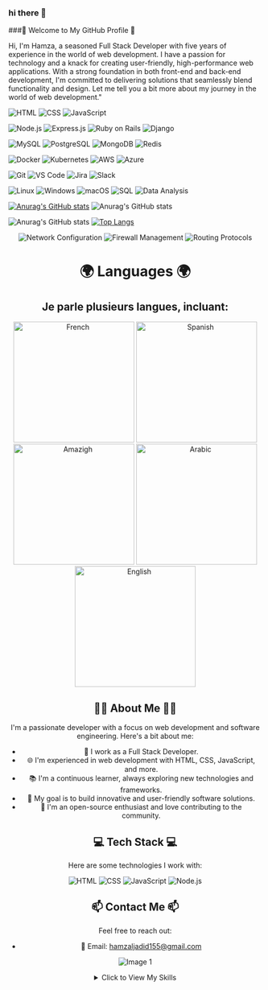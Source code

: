 ### hi there  👋
###🚀 Welcome to My GitHub Profile 🚀


Hi, I'm Hamza, a seasoned Full Stack Developer with five years of experience in the world of web development. I have a passion for technology and a knack for creating user-friendly,
high-performance web applications. With a strong foundation in both front-end and back-end development, I'm committed to delivering solutions that seamlessly blend functionality and design.
Let me tell you a bit more about my journey in the world of web development."

![HTML](https://img.shields.io/badge/HTML-5E5E5E?style=for-the-badge&logo=html5) ![CSS](https://img.shields.io/badge/CSS-1572B6?style=for-the-badge&logo=css3) ![JavaScript](https://img.shields.io/badge/JavaScript-F7DF1E?style=for-the-badge&logo=javascript)

![Node.js](https://img.shields.io/badge/Node.js-339933?style=for-the-badge&logo=node.js) ![Express.js](https://img.shields.io/badge/Express.js-000000?style=for-the-badge&logo=express) ![Ruby on Rails](https://img.shields.io/badge/Ruby%20on%20Rails-CC0000?style=for-the-badge&logo=ruby-on-rails) ![Django](https://img.shields.io/badge/Django-092E20?style=for-the-badge&logo=django)

![MySQL](https://img.shields.io/badge/MySQL-4479A1?style=for-the-badge&logo=mysql) ![PostgreSQL](https://img.shields.io/badge/PostgreSQL-336791?style=for-the-badge&logo=postgresql) ![MongoDB](https://img.shields.io/badge/MongoDB-47A248?style=for-the-badge&logo=mongodb) ![Redis](https://img.shields.io/badge/Redis-DC382D?style=for-the-badge&logo=redis)

![Docker](https://img.shields.io/badge/Docker-2496ED?style=for-the-badge&logo=docker) ![Kubernetes](https://img.shields.io/badge/Kubernetes-326CE5?style=for-the-badge&logo=kubernetes) ![AWS](https://img.shields.io/badge/AWS-232F3E?style=for-the-badge&logo=amazon-aws) ![Azure](https://img.shields.io/badge/Azure-0089D6?style=for-the-badge&logo=microsoft-azure)

![Git](https://img.shields.io/badge/Git-F05032?style=for-the-badge&logo=git) ![VS Code](https://img.shields.io/badge/VS%20Code-007ACC?style=for-the-badge&logo=visual-studio-code) ![Jira](https://img.shields.io/badge/Jira-0052CC?style=for-the-badge&logo=jira-software) ![Slack](https://img.shields.io/badge/Slack-4A154B?style=for-the-badge&logo=slack)

![Linux](https://img.shields.io/badge/Linux-FCC624?style=for-the-badge&logo=linux) ![Windows](https://img.shields.io/badge/Windows-0078D6?style=for-the-badge&logo=windows) ![macOS](https://img.shields.io/badge/macOS-000000?style=for-the-badge&logo=apple) ![SQL](https://img.shields.io/badge/SQL-4479A1?style=for-the-badge&logo=sql) ![Data Analysis](https://img.shields.io/badge/Data%20Analysis-FF6F61?style=for-the-badge&logo=data)


[![Anurag's GitHub stats](https://github-readme-stats.vercel.app/api?username=Plufarch)](https://github.com/anuraghazra/github-readme-stats) ![Anurag's GitHub stats](https://github-readme-stats.vercel.app/api?username=Plufarch&show=reviews,discussions_started,discussions_answered,prs_merged,prs_merged_percentage)

![Anurag's GitHub stats](https://github-readme-stats.vercel.app/api?username=Plufarch&show_icons=true&theme=cobalt)
[![Top Langs](https://github-readme-stats.vercel.app/api/top-langs/?username=Plufarch)](https://github.com/anuraghazra/github-readme-stats)
<div align="center">
  
  ![Network Configuration](https://img.shields.io/badge/Network%20Configuration-007ACC?style=for-the-badge)
  ![Firewall Management](https://img.shields.io/badge/Firewall%20Management-47A248?style=for-the-badge)
  ![Routing Protocols](https://img.shields.io/badge/Routing%20Protocols-0078D6?style=for-the-badge)
</div>





<div align="center">
  <h1>🌍 Languages 🌍</h1>
  <h2>Je parle plusieurs langues, incluant:</h2>
  <img src="https://img.shields.io/badge/Français-%230769AD.svg?&style=for-the-badge&logo=flag-icon&logoColor=white" alt="French" style="width: 240px;">
  <img src="https://img.shields.io/badge/Español-%23E44D26.svg?&style=for-the-badge&logo=flag-icon&logoColor=white" alt="Spanish" style="width: 240px;">
  <img src="https://img.shields.io/badge/Amazigh-%23D12028.svg?&style=for-the-badge&logo=flag-icon&logoColor=white" alt="Amazigh" style="width: 240px;">
  <img src="https://img.shields.io/badge/عربي-%230769AD.svg?&style=for-the-badge&logo=flag-icon&logoColor=white" alt= "Arabic" style="width: 240px;">
  <img src="https://img.shields.io/badge/English-%2327A0DB.svg?&style=for-the-badge&logo=flag-icon&logoColor=white" alt="English" style="width: 240px;">
</div>

<div align="center">
  <h2>👨‍💻 About Me 👨‍💻</h2>
  <p>I'm a passionate developer with a focus on web development and software engineering. Here's a bit about me:</p>

  - 💼 I work as a Full Stack Developer.
  - 🌐 I'm experienced in web development with HTML, CSS, JavaScript, and more.
  - 📚 I'm a continuous learner, always exploring new technologies and frameworks.
  - 🚀 My goal is to build innovative and user-friendly software solutions.
  - 📢 I'm an open-source enthusiast and love contributing to the community.

  <h2>💻 Tech Stack 💻</h2>
  <p>Here are some technologies I work with:</p>

  ![HTML](https://img.shields.io/badge/HTML-5E5E5E?style=for-the-badge&logo=html5)
  ![CSS](https://img.shields.io/badge/CSS-1572B6?style=for-the-badge&logo=css3)
  ![JavaScript](https://img.shields.io/badge/JavaScript-F7DF1E?style=for-the-badge&logo=javascript)
  ![Node.js](https://img.shields.io/badge/Node.js-339933?style=for-the-badge&logo=node.js)

  <h2>📫 Contact Me 📫</h2>
  <p>Feel free to reach out:</p>

  - 📧 Email: hamzaljadid155@gmail.com


![Image 1](https://i.pinimg.com/564x/8b/ee/af/8beeafe15422ea45639a5565f69576bd.jpg)

<details>
  <summary>Click to View My Skills</summary>
  
  ## HTML
  - Proficient in HTML5
  - Semantic markup
  - HTML forms and validation

  ## CSS
  - CSS3 and modern layout techniques
  - Flexbox and Grid
  - CSS frameworks like Bootstrap

  ## PHP
  - Server-side scripting
  - Database interaction with PHP
  - PHP frameworks like Laravel
</details>

